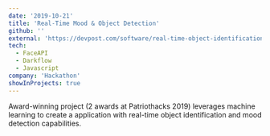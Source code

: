 ```yaml
---
date: '2019-10-21'
title: 'Real-Time Mood & Object Detection'
github: ''
external: 'https://devpost.com/software/real-time-object-identification-using-machine-learning'
tech:
  - FaceAPI
  - Darkflow
  - Javascript
company: 'Hackathon'
showInProjects: true
---
```


Award-winning project (2 awards at Patriothacks 2019) leverages machine learning to create a application with real-time object identification and mood detection capabilities.
